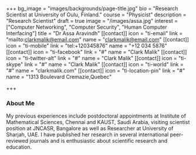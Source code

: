 +++
bg_image = "images/backgrounds/page-title.jpg"
bio = "Research Scientist at University of Oulu, Finland."
course = "Physicist"
description = "Research Scientist"
draft = true
image = "/images/assa.jpg"
interest = ["Computer Networking", "Computer Security", "Human Computer Interfacing"]
title = "Dr Assa Aravindh"
[[contact]]
icon = "ti-email"
link = "mailto:clarkmalik@email.com"
name = "clarkmalik@email.com"
[[contact]]
icon = "ti-mobile"
link = "tel:+120345876"
name = "+12 034 5876"
[[contact]]
icon = "ti-facebook"
link = "#"
name = "Clark Malik"
[[contact]]
icon = "ti-twitter-alt"
link = "#"
name = "Clark Malik"
[[contact]]
icon = "ti-skype"
link = "#"
name = "Clark Malik"
[[contact]]
icon = "ti-world"
link = "#"
name = "clarkmalik.com"
[[contact]]
icon = "ti-location-pin"
link = "#"
name = "1313 Boulevard Cremazie,Quebec"

+++
### About Me

My previous experiences include postdoctoral appointments at Institute of Mathematical Sciences, Chennai and KAUST, Saudi Arabia, visiting scientist position at JNCASR, Bangalore as well as Researcher at University of Sharjah, UAE. I have published her research in several international peer-reviewed journals and is enthusiastic about scientific research and education.
